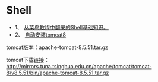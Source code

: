# Shell
-  1、 [从菜鸟教程中翻录的Shell基础知识。](https://www.runoob.com/linux/linux-shell.html)
-  2、 [自动安装tomcat8](https://github.com/cnkaile/Shell/tree/master/auto_install_tomcat8.5.51)

tomcat版本：apache-tomcat-8.5.51.tar.gz

tomcat下载链接：http://mirrors.tuna.tsinghua.edu.cn/apache/tomcat/tomcat-8/v8.5.51/bin/apache-tomcat-8.5.51.tar.gz
